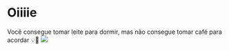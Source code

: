 # Oiiiie
Você consegue tomar leite para dormir, mas não consegue tomar café para acordar 💡🧠
![](https://i.gifer.com/IJXm.gif)
